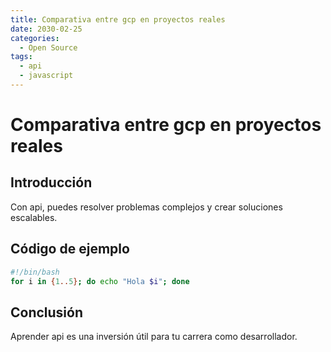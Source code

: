 ```yaml
---
title: Comparativa entre gcp en proyectos reales
date: 2030-02-25
categories:
  - Open Source
tags:
  - api
  - javascript
---
```


# Comparativa entre gcp en proyectos reales

## Introducción

Con api, puedes resolver problemas complejos y crear soluciones escalables.

## Código de ejemplo

```bash
#!/bin/bash
for i in {1..5}; do echo "Hola $i"; done
```

## Conclusión

Aprender api es una inversión útil para tu carrera como desarrollador.